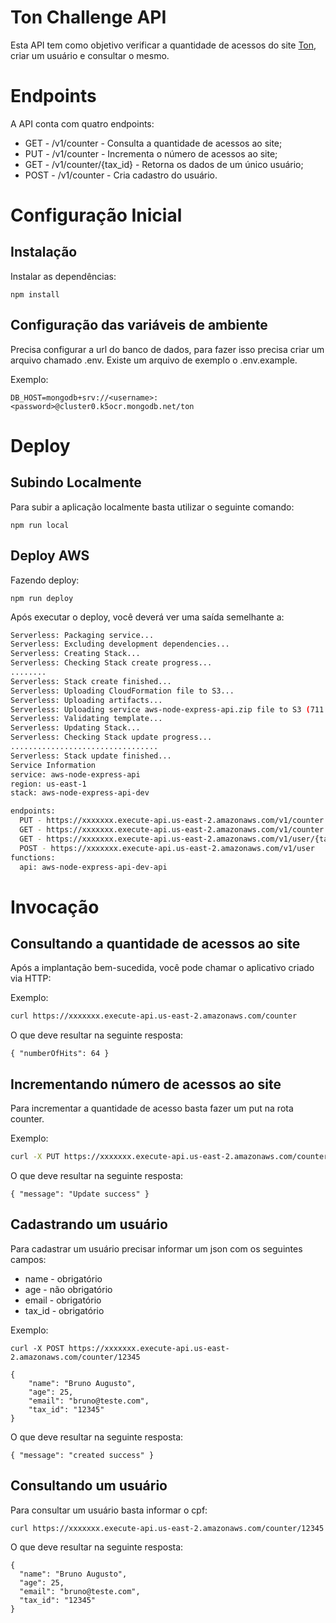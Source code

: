# Ton Challenge API

Esta API tem como objetivo verificar a quantidade de acessos do site [Ton](https://www.ton.com.br), criar um usuário e consultar o mesmo.

# Endpoints

A API conta com quatro endpoints:
- GET - /v1/counter - Consulta a quantidade de acessos ao site;
- PUT - /v1/counter - Incrementa o número de acessos ao site;
- GET - /v1/counter/{tax_id} - Retorna os dados de um único usuário;
- POST - /v1/counter - Cria cadastro do usuário.

# Configuração Inicial

## Instalação
Instalar as dependências:

```
npm install
```

## Configuração das variáveis de ambiente
Precisa configurar a url do banco de dados, para fazer isso precisa criar um arquivo chamado .env. Existe um arquivo de exemplo o .env.example.

Exemplo:
```
DB_HOST=mongodb+srv://<username>:<password>@cluster0.k5ocr.mongodb.net/ton
```
# Deploy
## Subindo Localmente 

Para subir a aplicação localmente basta utilizar o seguinte comando:

```
npm run local
```
## Deploy AWS
Fazendo deploy:

```
npm run deploy
```


Após executar o deploy, você deverá ver uma saída semelhante a:

```bash
Serverless: Packaging service...
Serverless: Excluding development dependencies...
Serverless: Creating Stack...
Serverless: Checking Stack create progress...
........
Serverless: Stack create finished...
Serverless: Uploading CloudFormation file to S3...
Serverless: Uploading artifacts...
Serverless: Uploading service aws-node-express-api.zip file to S3 (711.23 KB)...
Serverless: Validating template...
Serverless: Updating Stack...
Serverless: Checking Stack update progress...
.................................
Serverless: Stack update finished...
Service Information
service: aws-node-express-api
region: us-east-1
stack: aws-node-express-api-dev

endpoints:
  PUT - https://xxxxxxx.execute-api.us-east-2.amazonaws.com/v1/counter
  GET - https://xxxxxxx.execute-api.us-east-2.amazonaws.com/v1/counter
  GET - https://xxxxxxx.execute-api.us-east-2.amazonaws.com/v1/user/{tax_id}
  POST - https://xxxxxxx.execute-api.us-east-2.amazonaws.com/v1/user
functions:
  api: aws-node-express-api-dev-api
```

# Invocação

## Consultando a quantidade de acessos ao site
Após a implantação bem-sucedida, você pode chamar o aplicativo criado via HTTP:

Exemplo:
```bash
curl https://xxxxxxx.execute-api.us-east-2.amazonaws.com/counter
```

O que deve resultar na seguinte resposta:

```
{ "numberOfHits": 64 }
```

## Incrementando número de acessos ao site
Para incrementar a quantidade de acesso basta fazer um put na rota counter.

Exemplo:
```bash
curl -X PUT https://xxxxxxx.execute-api.us-east-2.amazonaws.com/counter
```

O que deve resultar na seguinte resposta:

```
{ "message": "Update success" }
```

## Cadastrando um usuário
Para cadastrar um usuário precisar informar um json com os seguintes campos:
- name - obrigatório
- age - não obrigatório
- email - obrigatório
- tax_id - obrigatório

Exemplo: 
```
curl -X POST https://xxxxxxx.execute-api.us-east-2.amazonaws.com/counter/12345

```
```
{
    "name": "Bruno Augusto",
    "age": 25,
    "email": "bruno@teste.com",
    "tax_id": "12345"
}
```

O que deve resultar na seguinte resposta:
```
{ "message": "created success" }
```

## Consultando um usuário
Para consultar um usuário basta informar o cpf:

```
curl https://xxxxxxx.execute-api.us-east-2.amazonaws.com/counter/12345

```

O que deve resultar na seguinte resposta:
```
{   
  "name": "Bruno Augusto",
  "age": 25,
  "email": "bruno@teste.com",
  "tax_id": "12345"
}
```